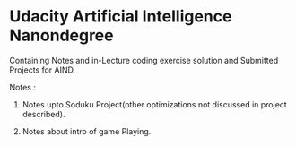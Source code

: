 # Udacity Artificial Intelligence Nanondegree 
Containing Notes and in-Lecture coding exercise solution and Submitted Projects for AIND.

Notes :
 1. Notes upto Soduku Project(other optimizations not discussed in project described).
    
 2. Notes about intro of game Playing.

